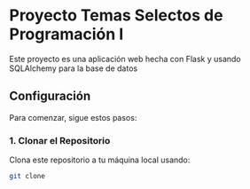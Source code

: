 # Proyecto Temas Selectos de Programación I
Este proyecto es una aplicación web hecha con Flask y usando SQLAlchemy para la base de datos
## Configuración

Para comenzar, sigue estos pasos:

### 1. Clonar el Repositorio

Clona este repositorio a tu máquina local usando:

```bash
git clone 
```
